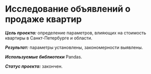# Исследование объявлений о продаже квартир
***Цель проекта:*** определение параметров, влияющих на стоимость квартиры в Санкт-Петербурге и области.  

***Результат:*** параметры установлены, закономерности выявлены.  

***Используемые библиотеки*** Pandas.  

***Статус проекта:*** закончен.
